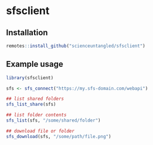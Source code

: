 
<!-- README.md is generated from README.Rmd. Please edit that file -->

# sfsclient

<!-- badges: start -->
<!-- badges: end -->

## Installation

``` r
remotes::install_github("scienceuntangled/sfsclient")
```

## Example usage

``` r
library(sfsclient)

sfs <- sfs_connect("https://my.sfs-domain.com/webapi")

## list shared folders
sfs_list_share(sfs)

## list folder contents
sfs_list(sfs, "/some/shared/folder")

## download file or folder
sfs_download(sfs, "/some/path/file.png")
```
